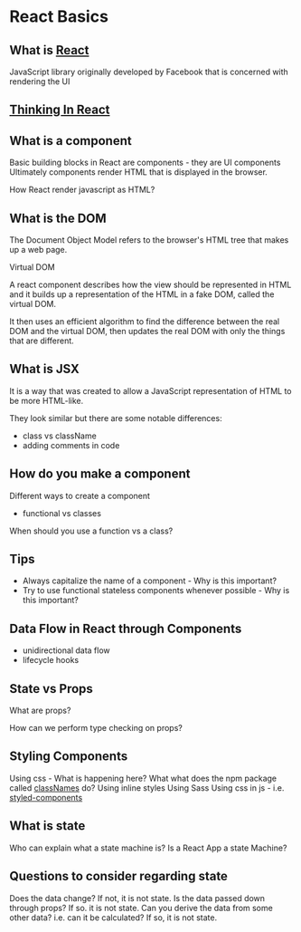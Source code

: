 # React Basics

## What is [React](https://facebook.github.io/react/)

JavaScript library originally developed by Facebook that is concerned with rendering the UI

## [Thinking In React](https://facebook.github.io/react/docs/thinking-in-react.html)

## What is a component

Basic building blocks in React are components - they are UI components
Ultimately components render HTML that is displayed in the browser.

How React render javascript as HTML?

## What is the DOM

The Document Object Model refers to the browser's HTML tree that makes up a web page.

Virtual DOM

A react component describes how the view should be represented in HTML and it builds up a representation of the HTML in a fake DOM, called the virtual DOM.

It then uses an efficient algorithm to find the difference between the real DOM and the virtual DOM, then updates the real DOM with only the things that are different.

## What is JSX

It is a way that was created to allow a JavaScript representation of HTML to be more HTML-like.

They look similar but there are some notable differences:

* class vs className
* adding comments in code

## How do you make a component

Different ways to create a component

* functional vs classes

When should you use a function vs a class?

## Tips

* Always capitalize the name of a component - Why is this important?
* Try to use functional stateless components whenever possible - Why is this important?

## Data Flow in React through Components

* unidirectional data flow
* lifecycle hooks

## State vs Props

What are props?

How can we perform type checking on props?

## Styling Components

  Using css - What is happening here?
    What what does the npm package called [classNames](https://github.com/JedWatson/classnames) do?
  Using inline styles
  Using Sass
  Using css in js - i.e. [styled-components](https://www.styled-components.com/)

## What is state

  Who can explain what a state machine is?
  Is a React App a state Machine?

## Questions to consider regarding state

Does the data change?
  If not, it is not state.
Is the data passed down through props?
  If so. it is not state.
Can you derive the data from some other data? i.e. can it be calculated?
  If so, it is not state.


